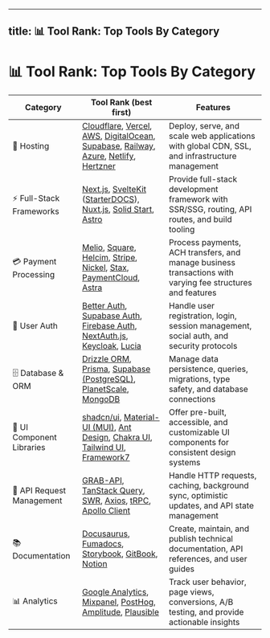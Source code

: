 -----
title: 📊 Tool Rank: Top Tools By Category
-----

# 📊 Tool Rank: Top Tools By Category

| Category | Tool Rank (best first) | Features  |
|----------|----------------|-------------------------|
| 🚀 Hosting | [Cloudflare](https://developers.cloudflare.com/products/), [Vercel](https://vercel.com/docs), [AWS](https://docs.aws.amazon.com/), [DigitalOcean](https://docs.digitalocean.com), [Supabase](https://supabase.com/docs), [Railway](https://docs.railway.com), [Azure](https://learn.microsoft.com/en-us/azure/), [Netlify](https://docs.netlify.com), [Hertzner](https://docs.hetzner.com/cloud/) | Deploy, serve, and scale web applications with global CDN, SSL, and infrastructure management |
| ⚡ Full-Stack Frameworks | [Next.js](https://nextjs.org/docs), [SvelteKit](https://kit.svelte.dev/docs) ([StarterDOCS](https://starterdocs.js.org)), [Nuxt.js](https://nuxt.com/docs), [Solid Start](https://docs.solidjs.com/solid-start), [Astro](https://docs.astro.build) | Provide full-stack development framework with SSR/SSG, routing, API routes, and build tooling |
| 💳 Payment Processing | [Melio](https://help.melio.com/hc/en-us), [Square](https://developer.squareup.com/docs), [Helcim](https://learn.helcim.com/docs), [Stripe](https://docs.stripe.com), [Nickel](https://nickelstart.com/support), [Stax](https://staxpayments.com/resources), [PaymentCloud](https://paymentcloudinc.com/support), [Astra](https://docs.astra.finance) | Process payments, ACH transfers, and manage business transactions with varying fee structures and features |
| 🔐 User Auth | [Better Auth](https://www.better-auth.com/docs/introduction),  [Supabase Auth](https://supabase.com/docs/guides/auth), [Firebase Auth](https://firebase.google.com/docs/auth),  [NextAuth.js](https://next-auth.js.org), [Keycloak](https://www.keycloak.org/documentation), [Lucia](https://v3.lucia-auth.com) | Handle user registration, login, session management, social auth, and security protocols |
| 🗄️ Database & ORM | [Drizzle ORM](https://orm.drizzle.team/docs), [Prisma](https://www.prisma.io/docs), [Supabase (PostgreSQL)](https://supabase.com/docs/guides/database), [PlanetScale](https://planetscale.com/docs), [MongoDB](https://www.mongodb.com/docs) | Manage data persistence, queries, migrations, type safety, and database connections |
| 🎨 UI Component Libraries | [shadcn/ui](https://ui.shadcn.com/docs), [Material-UI (MUI)](https://mui.com/material-ui/getting-started/), [Ant Design](https://ant.design/docs/react/introduce), [Chakra UI](https://chakra-ui.com/docs/get-started/installation), [Tailwind UI](https://tailwindui.com/documentation), [Framework7](https://framework7.io/docs/introduction) | Offer pre-built, accessible, and customizable UI components for consistent design systems |
| 🔄 API Request Management | [GRAB-API](https://grab.js.org), [TanStack Query](https://tanstack.com/query/latest/docs/framework/react/overview), [SWR](https://swr.vercel.app/docs/getting-started), [Axios](https://axios-http.com/docs/intro), [tRPC](https://trpc.io/docs), [Apollo Client](https://www.apollographql.com/docs/react/) | Handle HTTP requests, caching, background sync, optimistic updates, and API state management |
| 📚 Documentation | [Docusaurus](https://docusaurus.io/docs), [Fumadocs](https://fumadocs.dev/docs/ui), [Storybook](https://storybook.js.org/docs), [GitBook](https://docs.gitbook.com), [Notion](https://www.notion.so/help) | Create, maintain, and publish technical documentation, API references, and user guides |
| 📊 Analytics | [Google Analytics](https://developers.google.com/analytics), [Mixpanel](https://docs.mixpanel.com), [PostHog](https://posthog.com/docs), [Amplitude](https://docs.amplitude.com), [Plausible](https://plausible.io/docs) | Track user behavior, page views, conversions, A/B testing, and provide actionable insights |